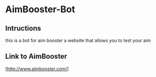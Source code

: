 # AimBooster-Bot
## Intructions

this is a bot for aim booster a website that allows you to test your aim
## Link to AimBooster
[http://www.aimbooster.com/]
